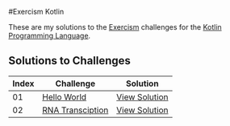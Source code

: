 #Exercism Kotlin

These are my solutions to the [Exercism](http://exercism.io) challenges for the [Kotlin Programming Language](https://kotlinlang.org).

## Solutions to Challenges

Index     | Challenge                    | Solution           
----------| -----------------------------| ------------------ 
01        | [Hello World][1]             | [View Solution][2] 
02        | [RNA Transciption][3]        | [View Solution][4] 

[1]: http://exercism.io/exercises/kotlin/hello-world/readme
[2]: http://exercism.io/submissions/01de5be8843749f2a754cf4b294d9c96
[3]: http://exercism.io/exercises/kotlin/rna-transcription/readme
[4]: http://exercism.io/submissions/5994c258d6724040835c4da8ec6350f2
